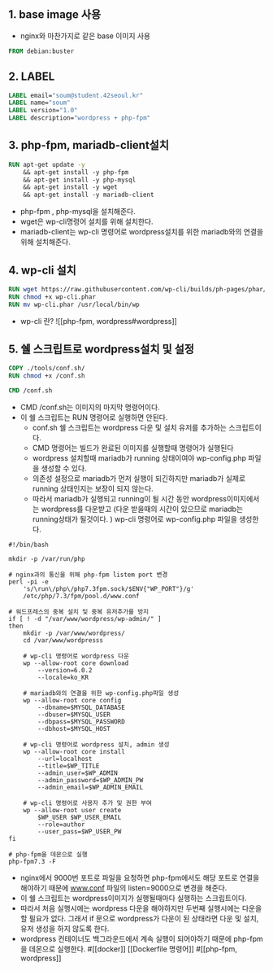## 1. base image 사용
- nginx와 마찬가지로 같은 base 이미지 사용
``` dockerfile
FROM debian:buster
```

## 2. LABEL
``` dockerfile
LABEL email="soum@student.42seoul.kr"
LABEL name="soum"
LABEL version="1.0"
LABEL description="wordpress + php-fpm"
```

## 3. php-fpm, mariadb-client설치
``` dockerfile
RUN apt-get update -y
	&& apt-get install -y php-fpm
	&& apt-get install -y php-mysql
	&& apt-get install -y wget
	&& apt-get install -y mariadb-client
```
- php-fpm , php-mysql을 설치해준다.
- wget은 wp-cli명령어 설치를 위해 설치한다.
- mariadb-client는 wp-cli 명령어로 wordpress설치를 위한 mariadb와의 연결을 위해 설치해준다.

## 4. wp-cli 설치
``` dockerfile
RUN wget https://raw.githubusercontent.com/wp-cli/builds/ph-pages/phar/wp-cli.phar
RUN chmod +x wp-cli.phar
RUN mv wp-cli.phar /usr/local/bin/wp
```
- wp-cli 란?
 ![[php-fpm, wordpress#wordpress]]

 ## 5. 쉘 스크립트로 wordpress설치 및 설정
``` dockerfile
COPY ./tools/conf.sh/
RUN chmod +x /conf.sh

CMD /conf.sh
``` 
- CMD /conf.sh는 이미지의 마지막 명령어이다.
- 이 쉘 스크립트는 RUN 명령어로 실행하면 안된다.
	- conf.sh 쉘 스크립트는 wordpress 다운 및 설치 유저를 추가하는 스크립트이다.
	- CMD 명령어는 빌드가 완료된 이미지를 실행할때 명령어가 실행된다
	- wordpress 설치할때 mariadb가 running 상태이여야 wp-config.php 파일을 생성할 수 있다.
	- 의존성 설정으로 mariadb가 먼저 실행이 되긴하지만 mariadb가 실제로 running 상태인지는 보장이 되지 않는다.
	- 따라서 mariadb가 실행되고 running이 될 시간 동안 wordpress이미지에서는 wordpress를 다운받고 (다운 받을때의 시간이 있으므로 mariadb는 running상태가 될것이다. ) wp-cli 명령어로 wp-config.php 파일을 생성한다.
``` shell
#!/bin/bash

mkdir -p /var/run/php

# nginx과의 통신을 위해 php-fpm listem port 변경
perl -pi -e
	's/\run\/php\/php7.3fpm.sock/$ENV{"WP_PORT"}/g'
	/etc/php/7.3/fpm/pool.d/www.conf

# 워드프레스의 중복 설치 및 중복 유저추가를 방지
if [ ! -d "/var/www/wordpress/wp-admin/" ]
then
	mkdir -p /var/www/wordpress/
	cd /var/www/wordpresss
	
	# wp-cli 명령어로 wordpress 다운
	wp --allow-root core download
		--version=6.0.2
		--locale=ko_KR
		
	# mariadb와의 연결을 위한 wp-config.php파일 생성
	wp --allow-root core config
		--dbname=$MYSQL_DATABASE
		--dbuser=$MYSQL_USER
		--dbpass=$MYSQL_PASSWORD
		--dbhost=$MYSQL_HOST

	# wp-cli 명령어로 wordpress 설치, admin 생성
	wp --allow-root core install
		--url=localhost
		--title=$WP_TITLE
		--admin_user=$WP_ADMIN
		--admin_password=$WP_ADMIN_PW
		--admin_email=$WP_ADMIN_EMAIL

	# wp-cli 명령어로 사용자 추가 및 권한 부여
	wp --allow-root user create
		$WP_USER $WP_USER_EMAIL
		--role=author
		--user_pass=$WP_USER_PW
fi

# php-fpm을 데몬으로 실행
php-fpm7.3 -F
```
- nginx에서 9000번 포트로 파일을 요청하면 php-fpm에서도 해당 포트로 연결을 해야하기 때문에 www.conf 파일의 listen=9000으로 변경을 해준다.
- 이 쉘 스크립트는 wordpress이미지가 실행될때마다 실행하는 스크립트이다.
- 따라서 처음 실행시에는 wordpress 다운을 해야하지만 두번째 실행시에는 다운을 할 필요가 없다. 그래서 if 문으로 wordpress가 다운이 된 상태라면 다운 및 설치, 유저 생성을 하지 않도록 한다.
- wordpress 컨테이너도 백그라운드에서 계속 실행이 되어야하기 때문에 php-fpm을 데몬으로 실행한다.
#[[docker]] [[Dockerfile 명령어]] #[[php-fpm, wordpress]]